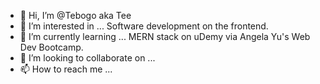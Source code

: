 - 👋 Hi, I’m @Tebogo aka Tee
- 👀 I’m interested in ... Software development on the frontend.
- 🌱 I’m currently learning ... MERN stack on uDemy via Angela Yu's Web Dev Bootcamp.
- 💞️ I’m looking to collaborate on ...
- 📫 How to reach me ...

<!---
TebogoLetebele/TebogoLetebele is a ✨ special ✨ repository because its `README.md` (this file) appears on your GitHub profile.
You can click the Preview link to take a look at your changes.
--->
